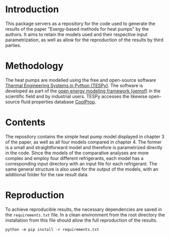 # Introduction

This package servers as a repository for the code used to generate the results of the paper "Exergy-based methods for heat pumps" by the authors. It aims to retain the models used and their respective input parametrization, as well as allow for the reproduction of the results by third parties.

# Methodology

The heat pumps are modelled using the free and open-source software [Thermal Engineering Systems in Python (TESPy)](https://github.com/oemof/tespy). The software is developed as part of the [open energy modeling framework (oemof)](https://github.com/oemof) in the scientific field and by industrial users. TESPy accesses the likewise open-source fluid properties database [CoolProp](https://github.com/CoolProp/CoolProp).

# Contents

The repository contains the simple heat pump model displayed in chapter 3 of the paper, as well as all four models compared in chapter 4. The former is a small and straightforward model and therefore is parametrized directly in the code. Since the models of the comparative analyses are more complex and employ four different refrigerants, each model has a corresponding input directory with an input file for each refrigerant. The same general structure is also used for the output of the models, with an additional folder for the raw result data.

# Reproduction

To achieve reproducible results, the necessary dependencies are saved in the `requirements.txt` file. In a clean environment from the root directory the installation from this file should allow the full reproduction of the results.

```
python -m pip install -r requirements.txt
```
